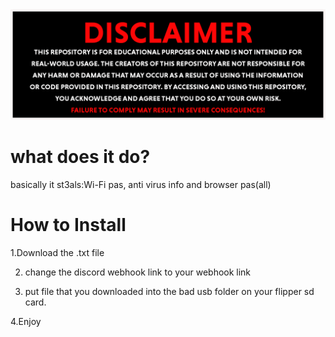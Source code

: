<img src= https://github.com/I-Am-Jakoby/I-Am-Jakoby/raw/main/img/disclaimer.png width="600" alt="C#" />
</div>

# what does it do? 

basically it st3als:Wi-Fi pas, anti virus info and browser pas(all) 

# How to Install

1.Download the  .txt file

2. change the discord webhook link to your webhook link

3. put file that you downloaded into the bad usb folder on your flipper sd card.

4.Enjoy
